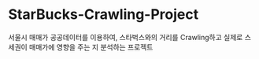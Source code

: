 # StarBucks-Crawling-Project
서울시 매매가 공공데이터를 이용하여, 스타벅스와의 거리를 Crawling하고 실제로 스세권이 매매가에 영향을 주는 지 분석하는 프로젝트
